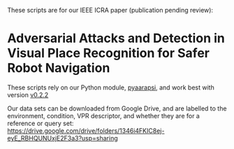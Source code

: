 These scripts are for our IEEE ICRA paper (publication pending review):
# Adversarial Attacks and Detection in Visual Place Recognition for Safer Robot Navigation
These scripts rely on our Python module, [pyaarapsi](https://github.com/QVPR/pyaarapsi), and work best with version [v0.2.2](https://github.com/QVPR/pyaarapsi/tree/v0.2.2)

Our data sets can be downloaded from Google Drive, and are labelled to the environment, condition, VPR descriptor, and whether they are for a reference or query set:
<https://drive.google.com/drive/folders/1346i4FKIC8ej-eyE_RBHQUNUxjE2F3a3?usp=sharing>
